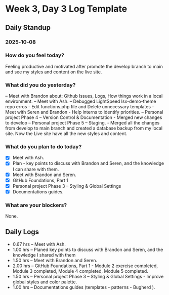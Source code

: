 # Week 3, Day 3 Log Template

## Daily Standup

### 2025‑10‑08

### How do you feel today?

Feeling productive and motivated after promote the develop branch to main and see my styles and content on the live site.

### What did you do yesterday?

– Meet with Brandon about: Github Issues, Logs, How things work in a local environment.
– Meet with Ash.
– Debugged LightSpeed lsx-demo-theme repo erros - Edit functions.php file and Delete unnecessary templates
– Meet with Seren and Brandon - Help interns to identify priorities.
– Personal project Phase 4 – Version Control & Documentation - Merged new changes to develop
– Personal project Phase 5 – Staging. - Merged all the changes from develop to main branch and created a database backup from my local site. Now the Live site have all the new styles and content.

### What do you plan to do today?

-   [x] Meet with Ash.
-   [x] Plan - key points to discuss with Brandon and Seren, and the knowledge I can share with them.
-   [x] Meet with Brandon and Seren.
-   [x] GitHub Foundations, Part 1
-   [x] Personal project Phase 3 – Styling & Global Settings
-   [x] Documentations guides.

### What are your blockers?

None.

## Daily Logs

-   0.67 hrs – Meet with Ash.
-   1.00 hrs – Planed key points to discuss with Brandon and Seren, and the knowledge I shared with them
-   1.50 hrs – Meet with Brandon and Seren.
-   2.00 hrs – GitHub Foundations, Part 1 - Module 2 exercise completed, Module 3 completed, Module 4 completed, Module 5 completed.
-   1.50 hrs – Personal project Phase 3 – Styling & Global Settings - Improve global styles and color palette.
-   1.00 hrs – Documentations guides (templates - patterns - Bugherd ).
